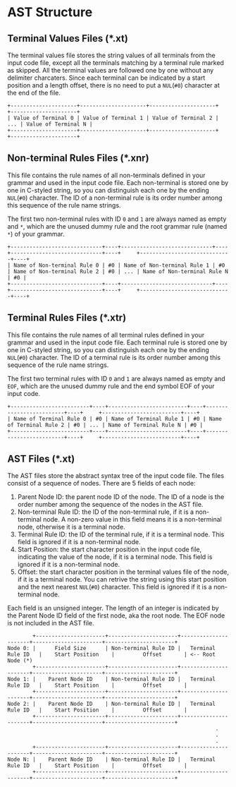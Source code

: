 # AST Structure

## Terminal Values Files (*.xt)

The terminal values file stores the string values of all terminals from the input code file, except all the terminals matching by a terminal rule marked as skipped. All the terminal values are followed one by one without any delimiter charcaters. Since each terminal can be indicated by a start position and a length offset, there is no need to put a `NUL`(`#0`) character at the end of the file.

```
+---------------------+---------------------+---------------------+     +---------------------+
| Value of Terminal 0 | Value of Terminal 1 | Value of Terminal 2 | ... | Value of Terminal N |
+---------------------+---------------------+---------------------+     +---------------------+
```

## Non-terminal Rules Files (*.xnr)

This file contains the rule names of all non-terminals defined in your grammar and used in the input code file. Each non-terminal is stored one by one in C-styled string, so you can distinguish each one by the ending `NUL`(`#0`) character. The ID of a non-terminal rule is its order number among this sequence of the rule name strings.

The first two non-terminal rules with ID `0` and `1` are always named as empty and `*`, which are the unused dummy rule and the root grammar rule (named `*`) of your grammar.

```
+-----------------------------+----+-----------------------------+----+-----------------------------+----+     +-----------------------------+----+
| Name of Non-terminal Rule 0 | #0 | Name of Non-terminal Rule 1 | #0 | Name of Non-terminal Rule 2 | #0 | ... | Name of Non-terminal Rule N | #0 |
+-----------------------------+----+-----------------------------+----+-----------------------------+----+     +-----------------------------+----+
```

## Terminal Rules Files (*.xtr)

This file contains the rule names of all terminal rules defined in your grammar and used in the input code file. Each terminal rule is stored one by one in C-styled string, so you can distinguish each one by the ending `NUL`(`#0`) character. The ID of a terminal rule is its order number among this sequence of the rule name strings.

The first two terminal rules with ID `0` and `1` are always named as empty and `EOF`, which are the unused dummy rule and the end symbol EOF of your input code.

```
+-------------------------+----+-------------------------+----+-------------------------+----+     +-------------------------+----+
| Name of Terminal Rule 0 | #0 | Name of Terminal Rule 1 | #0 | Name of Terminal Rule 2 | #0 | ... | Name of Terminal Rule N | #0 |
+-------------------------+----+-------------------------+----+-------------------------+----+     +-------------------------+----+
```

## AST Files (*.xt)

The AST files store the abstract syntax tree of the input code file. The files consist of a sequence of nodes. There are 5 fields of each node:

1. Parent Node ID: the parent node ID of the node. The ID of a node is the order number among the sequence of the nodes in the AST file.
2. Non-terminal Rule ID: the ID of the non-terminal rule, if it is a non-terminal node. A non-zero value in this field means it is a non-terminal node, otherwise it is a terminal node.
3. Terminal Rule ID: the ID of the terminal rule, if it is a terminal node. This field is ignored if it is a non-terminal node.
4. Start Position: the start character position in the input code file, indicating the value of the node, if it is a terminal node. This field is ignored if it is a non-terminal node.
5. Offset: the start character position in the terminal values file of the node, if it is a terminal node. You can retrive the string using this start position and the next nearest `NUL`(`#0`) character. This field is ignored if it is a non-terminal node.

Each field is an unsigned integer. The length of an integer is indicated by the Parent Node ID field of the first node, aka the root node. The EOF node is not included in the AST file.

```
        +----------------------+----------------------+----------------------+----------------------+----------------------+
Node 0: |      Field Size      | Non-terminal Rule ID |   Terminal Rule ID   |    Start Position    |         Offset       | <-- Root Node (*)
        +----------------------+----------------------+----------------------+----------------------+----------------------+
Node 1: |    Parent Node ID    | Non-terminal Rule ID |   Terminal Rule ID   |    Start Position    |         Offset       |
        +----------------------+----------------------+----------------------+----------------------+----------------------+
Node 2: |    Parent Node ID    | Non-terminal Rule ID |   Terminal Rule ID   |    Start Position    |         Offset       |
        +----------------------+----------------------+----------------------+----------------------+----------------------+
                                                                  .
                                                                  .
                                                                  .
        +----------------------+----------------------+----------------------+----------------------+----------------------+
Node N: |    Parent Node ID    | Non-terminal Rule ID |   Terminal Rule ID   |    Start Position    |         Offset       | 
        +----------------------+----------------------+----------------------+----------------------+----------------------+
```